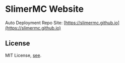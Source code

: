 # SlimerMC Website
Auto Deployment Repo
Site: [https://slimermc.github.io](https://slimermc.github.io)

## License
MIT License, [see](https://github.com/slimermc/slimermc.github.io/blob/master/LICENSE).
